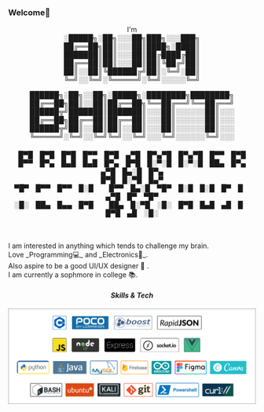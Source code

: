 ### Welcome👋
<div align="center" >I'm <br>
░█████╗░██╗░░░██╗███╗░░░███╗<br>
██╔══██╗██║░░░██║████╗░████║<br>
███████║██║░░░██║██╔████╔██║<br>
██╔══██║██║░░░██║██║╚██╔╝██║<br>
██║░░██║╚██████╔╝██║░╚═╝░██║<br>
╚═╝░░╚═╝░╚═════╝░╚═╝░░░░░╚═╝<br>

██████╗░██╗░░██╗░█████╗░████████╗████████╗<br>
██╔══██╗██║░░██║██╔══██╗╚══██╔══╝╚══██╔══╝<br>
██████╦╝███████║███████║░░░██║░░░░░░██║░░░<br>
██╔══██╗██╔══██║██╔══██║░░░██║░░░░░░██║░░░<br>
██████╦╝██║░░██║██║░░██║░░░██║░░░░░░██║░░░<br>
╚═════╝░╚═╝░░╚═╝╚═╝░░╚═╝░░░╚═╝░░░░░░╚═╝░░░<br></div>
<h6><p align="center">
█▀█ █▀█ █▀█ █▀▀ █▀█ ▄▀█ █▀▄▀█ █▀▄▀█ █▀▀ █▀█<br>
█▀▀ █▀▄ █▄█ █▄█ █▀▄ █▀█ █░▀░█ █░▀░█ ██▄ █▀▄<br>
▄▀█ █▄░█ █▀▄<br>
█▀█ █░▀█ █▄▀<br>
▀█▀ █▀▀ █▀▀ █░█   █▀▀ █▄░█ ▀█▀ █░█ █░█ █▀ █ ▄▀█ █▀ ▀█▀<br>
░█░ ██▄ █▄▄ █▀█   ██▄ █░▀█ ░█░ █▀█ █▄█ ▄█ █ █▀█ ▄█ ░█░<br>
</p></h6>
<br/>I am interested in anything which tends to challenge my brain.
<br/>Love _Programming💻_ and _Electronics🔌_.
<br/>Also aspire to be a good UI/UX designer 📲 .
<br/>I am currently a sophmore in college 📚.

#### <div align="center">***Skills & Tech***</div>
<img align="right" src="gh-test1.png"/>
<!---
- 👋 Hi, I’m @AumBhatt
- 👀 I’m interested in ...
- 🌱 I’m currently learning ...
- 💞️ I’m looking to collaborate on ...
- 📫 How to reach me ...
--->
<!---
AumBhatt/AumBhatt is a ✨ special ✨ repository because its `README.md` (this file) appears on your GitHub profile.
You can click the Preview link to take a look at your changes.
--->
